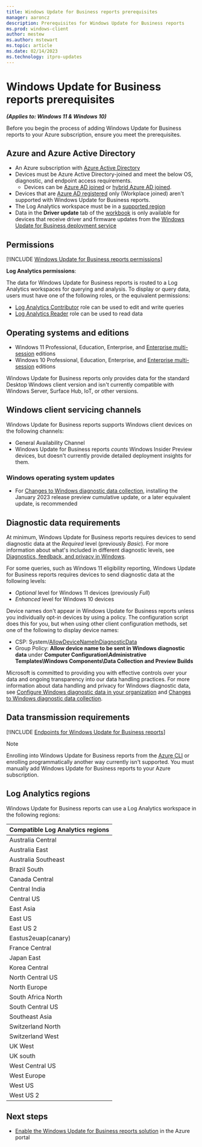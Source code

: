 ```yaml
---
title: Windows Update for Business reports prerequisites
manager: aaroncz
description: Prerequisites for Windows Update for Business reports
ms.prod: windows-client
author: mestew
ms.author: mstewart
ms.topic: article
ms.date: 02/14/2023
ms.technology: itpro-updates
---
```


# Windows Update for Business reports prerequisites
<!--37063317, 30141258, 37063041-->
***(Applies to: Windows 11 & Windows 10)***

Before you begin the process of adding Windows Update for Business reports to your Azure subscription, ensure you meet the prerequisites.

## Azure and Azure Active Directory

- An Azure subscription with [Azure Active Directory](/azure/active-directory/)
- Devices must be Azure Active Directory-joined and meet the below OS, diagnostic, and endpoint access requirements.
  - Devices can be [Azure AD joined](/azure/active-directory/devices/concept-azure-ad-join) or [hybrid Azure AD joined](/azure/active-directory/devices/concept-azure-ad-join-hybrid).
- Devices that are [Azure AD registered](/azure/active-directory/devices/concept-azure-ad-register) only (Workplace joined) aren't supported with Windows Update for Business reports.
- The Log Analytics workspace must be in a [supported region](#log-analytics-regions)
- Data in the **Driver update** tab of the [workbook](wufb-reports-workbook.md) is only available for devices that receive driver and firmware updates from the [Windows Update for Business deployment service](deployment-service-overview.md)


## Permissions

[!INCLUDE [Windows Update for Business reports permissions](./includes/wufb-reports-admin-center-permissions.md)]

**Log Analytics permissions**:

The data for Windows Update for Business reports is routed to a Log Analytics workspaces for querying and analysis. To display or query data, users must have one of the following roles, or the equivalent permissions: 
- [Log Analytics Contributor](/azure/role-based-access-control/built-in-roles#log-analytics-contributor) role can be used to edit and write queries
- [Log Analytics Reader](/azure/role-based-access-control/built-in-roles#log-analytics-reader) role can be used to read data 

## Operating systems and editions

- Windows 11 Professional, Education, Enterprise, and [Enterprise multi-session](/azure/virtual-desktop/windows-10-multisession-faq) editions
- Windows 10 Professional, Education, Enterprise, and [Enterprise multi-session](/azure/virtual-desktop/windows-10-multisession-faq) editions

Windows Update for Business reports only provides data for the standard Desktop Windows client version and isn't currently compatible with Windows Server, Surface Hub, IoT, or other versions.

## Windows client servicing channels

Windows Update for Business reports supports Windows client devices on the following channels:

- General Availability Channel
- Windows Update for Business reports *counts* Windows Insider Preview devices, but doesn't currently provide detailed deployment insights for them.

### Windows operating system updates

- For [Changes to Windows diagnostic data collection](/windows/privacy/changes-to-windows-diagnostic-data-collection#services-that-rely-on-enhanced-diagnostic-data), installing the January 2023 release preview cumulative update, or a later equivalent update, is recommended

## Diagnostic data requirements

At minimum, Windows Update for Business reports requires devices to send diagnostic data at the *Required* level (previously *Basic*). For more information about what's included in different diagnostic levels, see [Diagnostics, feedback, and privacy in Windows](https://support.microsoft.com/windows/diagnostics-feedback-and-privacy-in-windows-28808a2b-a31b-dd73-dcd3-4559a5199319). 

For some queries, such as Windows 11 eligibility reporting, Windows Update for Business reports requires devices to send diagnostic data at the following levels:

- *Optional* level  for Windows 11 devices (previously *Full*)
- *Enhanced* level for Windows 10 devices

Device names don't appear in Windows Update for Business reports unless you individually opt-in devices by using a policy. The configuration script does this for you, but when using other client configuration methods, set one of the following to display device names:

    
 - CSP: System/[AllowDeviceNameInDiagnosticData](/windows/client-management/mdm/policy-csp-system#system-allowdevicenameindiagnosticdata)
 - Group Policy: **Allow device name to be sent in Windows diagnostic data** under **Computer Configuration\Administrative Templates\Windows Components\Data Collection and Preview Builds**

 Microsoft is committed to providing you with effective controls over your data and ongoing transparency into our data handling practices.  For more information about data handling and privacy for Windows diagnostic data, see [Configure Windows diagnostic data in your organization](/windows/privacy/configure-windows-diagnostic-data-in-your-organization) and [Changes to Windows diagnostic data collection](/windows/privacy/changes-to-windows-diagnostic-data-collection#services-that-rely-on-enhanced-diagnostic-data).

## Data transmission requirements

<!--Using include for endpoint access requirements-->
[!INCLUDE [Endpoints for Windows Update for Business reports](./includes/wufb-reports-endpoints.md)]

> [!NOTE]
> Enrolling into Windows Update for Business reports from the [Azure CLI](/cli/azure) or enrolling programmatically another way currently isn't supported. You must manually add Windows Update for Business reports to your Azure subscription.

## Log Analytics regions

Windows Update for Business reports can use a Log Analytics workspace in the following regions:

|Compatible Log Analytics regions |
| ------------------------------- |
|Australia Central |
|Australia East |
|Australia Southeast |
|Brazil South |
|Canada Central |
|Central India |
|Central US |
|East Asia |
|East US |
|East US 2 |
|Eastus2euap(canary) |
|France Central |
|Japan East |
|Korea Central |
|North Central US |
|North Europe |
|South Africa North |
|South Central US |
|Southeast Asia |
|Switzerland North |
|Switzerland West |
|UK West |
|UK south |
|West Central US |
|West Europe |
|West US |
|West US 2 |

## Next steps

- [Enable the Windows Update for Business reports solution](wufb-reports-enable.md) in the Azure portal

